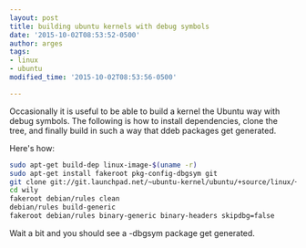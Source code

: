 ```yaml
---
layout: post
title: building ubuntu kernels with debug symbols
date: '2015-10-02T08:53:52-0500'
author: arges
tags:
- linux
- ubuntu
modified_time: '2015-10-02T08:53:56-0500'

---
```


Occasionally it is useful to be able to build a kernel the Ubuntu way with
debug symbols. The following is how to install dependencies, clone the tree,
and finally build in such a way that ddeb packages get generated.

Here's how:

```bash
sudo apt-get build-dep linux-image-$(uname -r)
sudo apt-get install fakeroot pkg-config-dbgsym git
git clone git://git.launchpad.net/~ubuntu-kernel/ubuntu/+source/linux/+git/wily 
cd wily
fakeroot debian/rules clean
debian/rules build-generic
fakeroot debian/rules binary-generic binary-headers skipdbg=false
```

Wait a bit and you should see a -dbgsym package get generated.

